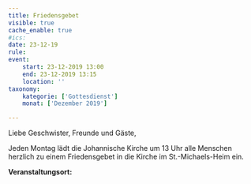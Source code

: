 ```yaml
---
title: Friedensgebet
visible: true
cache_enable: true
#ics: 
date: 23-12-19
rule: 
event:
	start: 23-12-2019 13:00
	end: 23-12-2019 13:15
	location: ''
taxonomy:
	kategorie: ['Gottesdienst']
	monat: ['Dezember 2019']

---
```

Liebe Geschwister, Freunde und Gäste,

Jeden Montag lädt die Johannische Kirche um 13 Uhr alle Menschen herzlich zu einem Friedensgebet in die Kirche im St.-Michaels-Heim ein.



**Veranstaltungsort:** 

